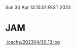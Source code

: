 Sun 30 Apr 13:15:01 EEST 2023
# JAM
<a href='./cache/202304/30_13.log'>./cache/202304/30_13.log</a>
